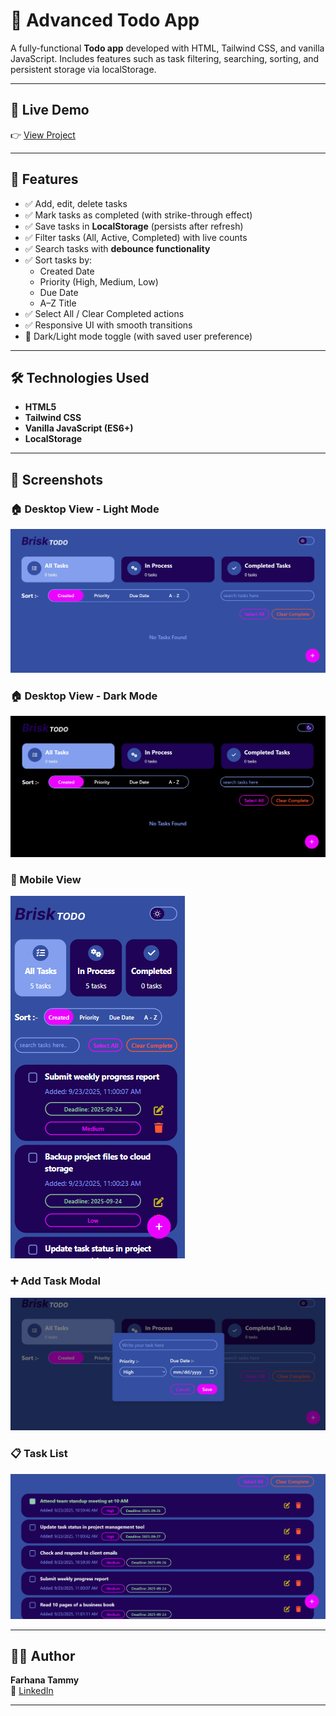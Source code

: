 # 📝 Advanced Todo App

A fully-functional **Todo app** developed with HTML, Tailwind CSS, and vanilla JavaScript. Includes features such as task filtering, searching, sorting, and persistent storage via localStorage.

---

## 🔗 Live Demo

👉 [View Project](https://tammykhan.github.io/Todo-App-js/)

---

## 🚀 Features

- ✅ Add, edit, delete tasks
- ✅ Mark tasks as completed (with strike-through effect)
- ✅ Save tasks in **LocalStorage** (persists after refresh)
- ✅ Filter tasks (All, Active, Completed) with live counts
- ✅ Search tasks with **debounce functionality**
- ✅ Sort tasks by:
  - Created Date
  - Priority (High, Medium, Low)
  - Due Date
  - A–Z Title
- ✅ Select All / Clear Completed actions
- ✅ Responsive UI with smooth transitions
- 🌙 Dark/Light mode toggle (with saved user preference)

---

## 🛠️ Technologies Used

- **HTML5**
- **Tailwind CSS**
- **Vanilla JavaScript (ES6+)**
- **LocalStorage**

---

## 📸 Screenshots

### 🏠 Desktop View - Light Mode
![Light Mode](./images/home.png)

### 🏠 Desktop View - Dark Mode
![Dark Mode](./images/home-dark.png)

### 📱 Mobile View
![Mobile](./images/mobile.png)

### ➕ Add Task Modal
![Add Task Screenshot](./images/add-task.png)

### 📋 Task List
![Task List Screenshot](./images/task-list.png)

---

## 👨‍💻 Author

**Farhana Tammy**  
💼 [LinkedIn](https://www.linkedin.com/in/farhana-islam-khan-6b6405290/)

---